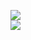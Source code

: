 [![](https://img.shields.io/badge/Made%20With-Github%20Spray-lightgrey.svg?style=for-the-badge&logo=github)](https://github.com/Annihil/github-spray#4313)  
[![](https://i.imgur.com/2DrTn0Z.gif)](https://github.com/Annihil/github-spray)